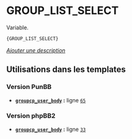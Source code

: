 # GROUP_LIST_SELECT


Variable.

```html
{GROUP_LIST_SELECT}
```

[*Ajouter une description*](https://fa-tvars.appspot.com/var/GROUP_LIST_SELECT)

## Utilisations dans les templates

### Version PunBB
* __[`groupcp_user_body`](../tpl/var/punbb/groupcp_user_body.md#readme) :__ ligne [`65`](../tpl/src/punbb/groupcp_user_body.tpl#L65)

### Version phpBB2
* __[`groupcp_user_body`](../tpl/var/subsilver/groupcp_user_body.md#readme) :__ ligne [`33`](../tpl/src/subsilver/groupcp_user_body.tpl#L33)